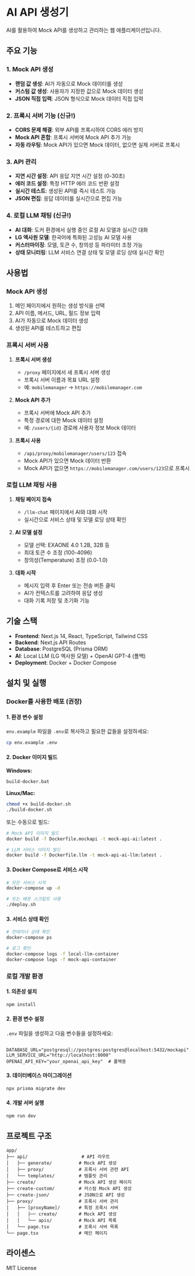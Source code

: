 # AI API 생성기

AI를 활용하여 Mock API를 생성하고 관리하는 웹 애플리케이션입니다.

## 주요 기능

### 1. Mock API 생성

- **랜덤 값 생성**: AI가 자동으로 Mock 데이터를 생성
- **커스텀 값 생성**: 사용자가 지정한 값으로 Mock 데이터 생성
- **JSON 직접 입력**: JSON 형식으로 Mock 데이터 직접 입력

### 2. 프록시 서버 기능 (신규!)

- **CORS 문제 해결**: 외부 API를 프록시하여 CORS 에러 방지
- **Mock API 혼합**: 프록시 서버에 Mock API 추가 가능
- **자동 라우팅**: Mock API가 있으면 Mock 데이터, 없으면 실제 서버로 프록시

### 3. API 관리

- **지연 시간 설정**: API 응답 지연 시간 설정 (0-30초)
- **에러 코드 설정**: 특정 HTTP 에러 코드 반환 설정
- **실시간 테스트**: 생성된 API를 즉시 테스트 가능
- **JSON 편집**: 응답 데이터를 실시간으로 편집 가능

### 4. 로컬 LLM 채팅 (신규!)

- **AI 대화**: 도커 환경에서 실행 중인 로컬 AI 모델과 실시간 대화
- **LG 엑사원 모델**: 한국어에 특화된 고성능 AI 모델 사용
- **커스터마이징**: 모델, 토큰 수, 창의성 등 파라미터 조정 가능
- **상태 모니터링**: LLM 서비스 연결 상태 및 모델 로딩 상태 실시간 확인

## 사용법

### Mock API 생성

1. 메인 페이지에서 원하는 생성 방식을 선택
2. API 이름, 메서드, URL, 필드 정보 입력
3. AI가 자동으로 Mock 데이터 생성
4. 생성된 API를 테스트하고 편집

### 프록시 서버 사용

1. **프록시 서버 생성**

   - `/proxy` 페이지에서 새 프록시 서버 생성
   - 프록시 서버 이름과 목표 URL 설정
   - 예: `mobilemanager` → `https://mobilemanager.com`

2. **Mock API 추가**

   - 프록시 서버에 Mock API 추가
   - 특정 경로에 대한 Mock 데이터 설정
   - 예: `/users/{id}` 경로에 사용자 정보 Mock 데이터

3. **프록시 사용**
   - `/api/proxy/mobilemanager/users/123` 접속
   - Mock API가 있으면 Mock 데이터 반환
   - Mock API가 없으면 `https://mobilemanager.com/users/123`으로 프록시

### 로컬 LLM 채팅 사용

1. **채팅 페이지 접속**

   - `/llm-chat` 페이지에서 AI와 대화 시작
   - 실시간으로 서비스 상태 및 모델 로딩 상태 확인

2. **AI 모델 설정**

   - 모델 선택: EXAONE 4.0 1.2B, 32B 등
   - 최대 토큰 수 조정 (100-4096)
   - 창의성(Temperature) 조정 (0.0-1.0)

3. **대화 시작**
   - 메시지 입력 후 Enter 또는 전송 버튼 클릭
   - AI가 컨텍스트를 고려하여 응답 생성
   - 대화 기록 저장 및 초기화 기능

## 기술 스택

- **Frontend**: Next.js 14, React, TypeScript, Tailwind CSS
- **Backend**: Next.js API Routes
- **Database**: PostgreSQL (Prisma ORM)
- **AI**: Local LLM (LG 엑사원 모델) + OpenAI GPT-4 (폴백)
- **Deployment**: Docker + Docker Compose

## 설치 및 실행

### Docker를 사용한 배포 (권장)

#### 1. 환경 변수 설정

`env.example` 파일을 `.env`로 복사하고 필요한 값들을 설정하세요:

```bash
cp env.example .env
```

#### 2. Docker 이미지 빌드

**Windows:**

```bash
build-docker.bat
```

**Linux/Mac:**

```bash
chmod +x build-docker.sh
./build-docker.sh
```

또는 수동으로 빌드:

```bash
# Mock API 이미지 빌드
docker build -f Dockerfile.mockapi -t mock-api-ai:latest .

# LLM 서비스 이미지 빌드
docker build -f Dockerfile.llm -t mock-api-ai-llm:latest .
```

#### 3. Docker Compose로 서비스 시작

```bash
# 모든 서비스 시작
docker-compose up -d

# 또는 배포 스크립트 사용
./deploy.sh
```

#### 3. 서비스 상태 확인

```bash
# 컨테이너 상태 확인
docker-compose ps

# 로그 확인
docker-compose logs -f local-llm-container
docker-compose logs -f mock-api-container
```

### 로컬 개발 환경

#### 1. 의존성 설치

```bash
npm install
```

#### 2. 환경 변수 설정

`.env` 파일을 생성하고 다음 변수들을 설정하세요:

```env

DATABASE_URL="postgresql://postgres:postgres@localhost:5432/mockapi"
LLM_SERVICE_URL="http://localhost:8000"
OPENAI_API_KEY="your_openai_api_key"  # 폴백용

```

#### 3. 데이터베이스 마이그레이션

```bash
npx prisma migrate dev
```

#### 4. 개발 서버 실행

```bash
npm run dev
```

## 프로젝트 구조

```
app/
├── api/                    # API 라우트
│   ├── generate/          # Mock API 생성
│   ├── proxy/             # 프록시 서버 관련 API
│   └── templates/         # 템플릿 관리
├── create/                # Mock API 생성 페이지
├── create-custom/         # 커스텀 Mock API 생성
├── create-json/           # JSON으로 API 생성
├── proxy/                 # 프록시 서버 관리
│   ├── [proxyName]/       # 특정 프록시 서버
│   │   ├── create/        # Mock API 생성
│   │   └── apis/          # Mock API 목록
│   └── page.tsx           # 프록시 서버 목록
└── page.tsx               # 메인 페이지
```

## 라이센스

MIT License
